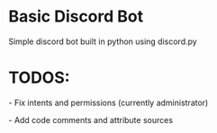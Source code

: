 <h1>Basic Discord Bot</h1>

<p>Simple discord bot built in python using discord.py</p>

<h1>TODOS:</h1>

<p>- Fix intents and permissions (currently administrator)</p>
<p>- Add code comments and attribute sources</p>